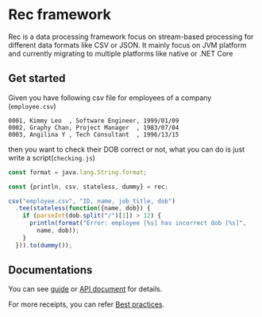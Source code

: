 # Rec framework

Rec is a data processing framework focus on stream-based processing
for different data formats like CSV or JSON. It mainly focus on JVM
platform and currently migrating to multiple platforms like native
or .NET Core

## Get started

Given you have following csv file for employees of a company (`employee.csv`)
```csv
0001, Kimmy Leo  , Software Engineer, 1999/01/09
0002, Graphy Chan, Project Manager  , 1983/07/04
0003, Angilina Y , Tech Consultant  , 1996/13/15
```
then you want to check their DOB correct or not, what you can do is just
write a script(`checking.js`)
```javascript
const format = java.lang.String.format;

const {println, csv, stateless, dummy} = rec;

csv("employee.csv", "ID, name, job_title, dob")
  .tee(stateless(function({name, dob}) {
    if (parseInt(dob.split("/")[1]) > 12) {
      println(format("Error: employee [%s] has incorrect dob [%s]", 
        name, dob));
    }
  })).to(dummy());
```

## Documentations

You can see [guide](/guide.html) or [API document](api.html) for details.

For more receipts, you can refer [Best practices](best-practice.html).
